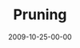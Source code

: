 ---
layout: message
category: message
series: "The Garden"
title: "Pruning"
date: 2009-10-25-00-00
message_id: 587
audio: "http://s3.amazonaws.com/crossroads-media/messages/audio/Garden3.mp3"
audio-duration: "43:01"
description: "Sometimes God will \"prune\" things out of our life - even good things - so that we can bear more fruit over the long-term."
video: "http://s3.amazonaws.com/crossroads-media/messages/video/Garden3.mp4"
video-duration: "43:01"
yt-embed-url: "//www.youtube.com/embed/TQ-G7fo9Kgs"
video-image: "http://s3.amazonaws.com/crossroads-media/images/Garden3-still.jpg"
program: "http://s3.amazonaws.com/crossroads-media/documents/10_24-25_09Program.pdf"
notes-description: ""
notes: "http://s3.amazonaws.com/crossroads-media/documents/SN_10_24-25_09.pdf"
notes-title: "Pruning (Study Notes)"
tag: 
 - pruning
 - jesus
 - fruit
 - mingo
 - vine
 - ficas-trees
 - garden
explicit: false
---